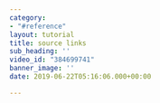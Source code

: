 ```yaml
---
category:
- "#reference"
layout: tutorial
title: source links
sub_heading: ''
video_id: "384699741"
banner_image: ''
date: 2019-06-22T05:16:06.000+00:00

---
```

